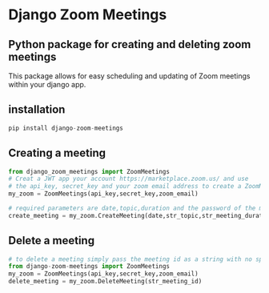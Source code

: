 # Django Zoom Meetings


## Python package for creating and deleting zoom meetings
This package allows for easy scheduling and updating of Zoom meetings within your django app.


## installation
```python
pip install django-zoom-meetings
```

## Creating a meeting
```python
from django_zoom_meetings import ZoomMeetings
# Creat a JWT app your account https://marketplace.zoom.us/ and use
# the api_key, secret_key and your zoom email address to create a ZoomMeetings instance
my_zoom = ZoomMeetings(api_key,secret_key,zoom_email)

# required parameters are date,topic,duration and the password of the meeting 
create_meeting = my_zoom.CreateMeeting(date,str_topic,str_meeting_duration,str_meeting_password)
```

## Delete a meeting
```python
# to delete a meeting simply pass the meeting id as a string with no spaces
from django-zoom-meetings import ZoomMeetings
my_zoom = ZoomMeetings(api_key,secret_key,zoom_email)
delete_meeting = my_zoom.DeleteMeeting(str_meeting_id)
```
